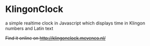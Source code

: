 # KlingonClock
a simple realtime clock in Javascript which displays time in Klingon numbers and Latin text

~~Find it online on http://klingonclock.mcvenco.nl/~~
